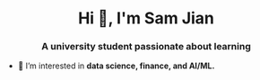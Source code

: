 <h1 align="center">Hi 👋, I'm Sam Jian</h1>
<h3 align="center">A university student passionate about learning</h3>

- 🔭 I’m interested in **data science, finance, and AI/ML.**




